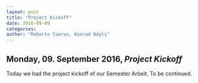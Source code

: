 ```yaml
---
layout: post
title: "Project Kickoff"
date: 2016-09-09
categories:
author: "Roberto Cuervo, Konrad Höpli"
---
```

## Monday, 09. September 2016, *Project Kickoff*

Today we had the project kickoff of our Semester Arbeit.
To be continued.
